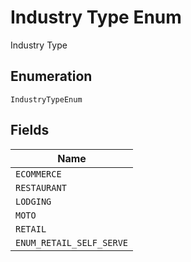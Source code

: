 
# Industry Type Enum

Industry Type

## Enumeration

`IndustryTypeEnum`

## Fields

| Name |
|  --- |
| `ECOMMERCE` |
| `RESTAURANT` |
| `LODGING` |
| `MOTO` |
| `RETAIL` |
| `ENUM_RETAIL_SELF_SERVE` |

